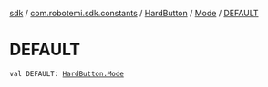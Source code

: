 [sdk](../../../index.md) / [com.robotemi.sdk.constants](../../index.md) / [HardButton](../index.md) / [Mode](index.md) / [DEFAULT](./-d-e-f-a-u-l-t.md)

# DEFAULT

`val DEFAULT: `[`HardButton.Mode`](index.md)